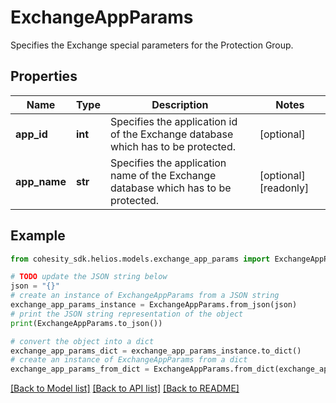 # ExchangeAppParams

Specifies the Exchange special parameters for the Protection Group.

## Properties

Name | Type | Description | Notes
------------ | ------------- | ------------- | -------------
**app_id** | **int** | Specifies the application id of the Exchange database which has to be protected. | [optional] 
**app_name** | **str** | Specifies the application name of the Exchange database which has to be protected. | [optional] [readonly] 

## Example

```python
from cohesity_sdk.helios.models.exchange_app_params import ExchangeAppParams

# TODO update the JSON string below
json = "{}"
# create an instance of ExchangeAppParams from a JSON string
exchange_app_params_instance = ExchangeAppParams.from_json(json)
# print the JSON string representation of the object
print(ExchangeAppParams.to_json())

# convert the object into a dict
exchange_app_params_dict = exchange_app_params_instance.to_dict()
# create an instance of ExchangeAppParams from a dict
exchange_app_params_from_dict = ExchangeAppParams.from_dict(exchange_app_params_dict)
```
[[Back to Model list]](../README.md#documentation-for-models) [[Back to API list]](../README.md#documentation-for-api-endpoints) [[Back to README]](../README.md)


